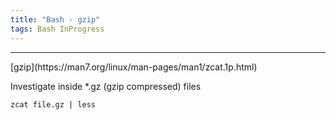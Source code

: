 ```yaml
---
title: "Bash - gzip"
tags: Bash InProgress
---
```



<hr>
[gzip](https://man7.org/linux/man-pages/man1/zcat.1p.html)

Investigate inside *.gz (gzip compressed) files

```
zcat file.gz | less
```